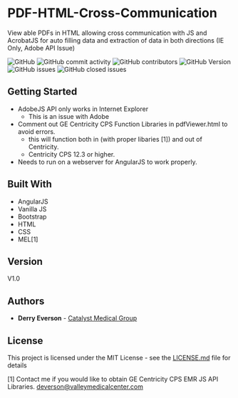 # PDF-HTML-Cross-Communication
View able PDFs in HTML allowing cross communication with JS and AcrobatJS for auto filling data and extraction of data in both directions (IE Only, Adobe API Issue) 

![GitHub](https://img.shields.io/github/license/dneverson/PDF-HTML-Cross-Communication.svg?style=plastic)
![GitHub commit activity](https://img.shields.io/github/commit-activity/m/dneverson/PDF-HTML-Cross-Communication.svg?style=plastic)
![GitHub contributors](https://img.shields.io/github/contributors/dneverson/PDF-HTML-Cross-Communication.svg?style=plastic)
![GitHub Version](https://img.shields.io/badge/Version-1.0-blue.svg?style=plastic)
![GitHub issues](https://img.shields.io/github/issues/dneverson/PDF-HTML-Cross-Communication.svg?style=plastic)
![GitHub closed issues](https://img.shields.io/github/issues-closed/dneverson/PDF-HTML-Cross-Communication.svg?style=plastic)


## Getting Started

- AdobeJS API only works in Internet Explorer
  - This is an issue with Adobe
- Comment out GE Centricity CPS Function Libraries in pdfViewer.html to avoid errors.
  - this will function both in (with proper libaries [1]) and out of Centricity.
  - Centricity CPS 12.3 or higher.
- Needs to run on a webserver for AngularJS to work properly.


## Built With

* AngularJS
* Vanilla JS
* Bootstrap
* HTML
* CSS
* MEL[1]


## Version
V1.0

## Authors

* **Derry Everson** - [Catalyst Medical Group](https://www.catalystmedicalgroup.com)

## License

This project is licensed under the MIT License - see the [LICENSE.md](LICENSE.md) file for details

[1] Contact me if you would like to obtain GE Centricity CPS EMR JS API Libraries. deverson@valleymedicalcenter.com
